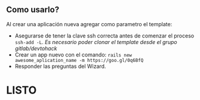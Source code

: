 Como usarlo?
------------

Al crear una aplicación nueva agregar como parametro el template:

- Asegurarse de tener la clave ssh correcta antes de comenzar el proceso `ssh-add -L`. *Es necesario poder clonar el template desde el grupo gitlab/devtohack*
- Crear un app nuevo con el comando: `rails new awesome_aplication_name -m https://goo.gl/0q6BfQ`
- Responder las preguntas del Wizard.

LISTO
=====
